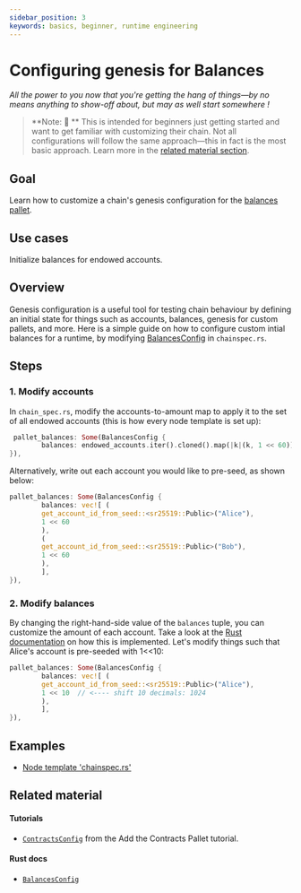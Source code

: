 ```yaml
---
sidebar_position: 3
keywords: basics, beginner, runtime engineering
---
```


# Configuring genesis for Balances

_All the power to you now that you're getting the hang of things&mdash;by no means anything to show-off about, but may as well start somewhere !_
> **Note: 📣 ** This is intended for beginners just getting started and want to get familiar with customizing 
their chain. Not all configurations will follow the same approach&mdash;this in fact is the most basic approach. Learn more in the [related material section](#related-material).

## Goal

Learn how to customize a chain's genesis configuration for the [balances pallet][balances-frame].
## Use cases

Initialize balances for endowed accounts.

## Overview

Genesis configuration is a useful tool for testing chain behaviour by defining an initial state for things such as accounts, balances, genesis for custom pallets, and more. Here is a simple guide on how to configure custom intial balances for a runtime, by modifying [BalancesConfig][balances-config-rustdocs] in `chainspec.rs`. 

## Steps

### 1. Modify accounts

In `chain_spec.rs`, modify the accounts-to-amount map to apply it to the set of all endowed accounts (this is how every node template is set up):

```rust
 pallet_balances: Some(BalancesConfig {
		balances: endowed_accounts.iter().cloned().map(|k|(k, 1 << 60)).collect(),
}),
```

Alternatively, write out each account you would like to pre-seed, as shown below:

```rust
pallet_balances: Some(BalancesConfig {
		balances: vec![ (
		get_account_id_from_seed::<sr25519::Public>("Alice"),
		1 << 60
		),
		(
		get_account_id_from_seed::<sr25519::Public>("Bob"),
		1 << 60
		),
		],
}),
```

### 2. Modify balances

By changing the right-hand-side value of the `balances` tuple, you can customize the amount of each account. Take a look at the [Rust documentation][genesis-config-rustdocs] on how this is implemented. Let's modify things such that Alice's account is pre-seeded with 1<<10:

```rust
pallet_balances: Some(BalancesConfig {
		balances: vec![ (
		get_account_id_from_seed::<sr25519::Public>("Alice"),
		1 << 10  // <---- shift 10 decimals: 1024
		),
		],
}),
```

## Examples

- [Node template 'chainspec.rs'][node-template-chainspec]

## Related material
#### Tutorials
- [`ContractsConfig`][genesis-contracts-tutorial] from the Add the Contracts Pallet tutorial.

#### Rust docs
- [`BalancesConfig`][balances-config-rustdocs]

[balances-frame]: https://substrate.dev/docs/en/knowledgebase/runtime/frame#balances
[balances-config-rustdocs]: https://substrate.dev/rustdocs/v2.0.0/node_template_runtime/type.BalancesConfig.html
[genesis-config-rustdocs]: https://substrate.dev/rustdocs/v2.0.0/pallet_balances/struct.GenesisConfig.html
[node-template-chainspec]: https://github.com/substrate-developer-hub/substrate-node-template/blob/master/node/src/chain_spec.rs
[genesis-contracts-tutorial]: https://substrate.dev/docs/en/tutorials/add-contracts-pallet#genesis-configuration